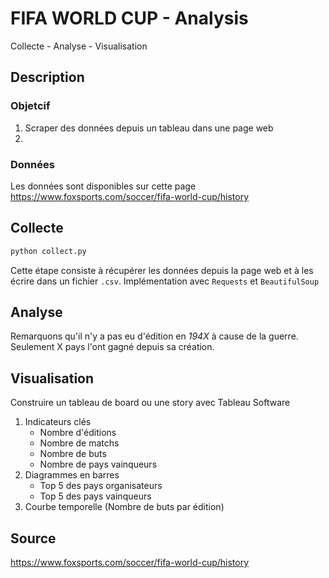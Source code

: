 # FIFA WORLD CUP - Analysis
Collecte - Analyse - Visualisation

## Description
### Objetcif
1. Scraper des données depuis un tableau dans une page web
2. 

### Données
Les données sont disponibles sur cette page https://www.foxsports.com/soccer/fifa-world-cup/history


## Collecte
```sh
python collect.py
```
Cette étape consiste à récupérer les données depuis la page web et à les écrire dans un fichier `.csv`. Implémentation avec `Requests` et `BeautifulSoup`

## Analyse
Remarquons qu'il n'y a pas eu d'édition en *194X* à cause de la guerre. Seulement X pays l'ont gagné depuis sa création.

## Visualisation
Construire un tableau de board ou une story avec Tableau Software
1. Indicateurs clés
    * Nombre d'éditions
    * Nombre de matchs
    * Nombre de buts
    * Nombre de pays vainqueurs
2. Diagrammes en barres
    * Top 5 des pays organisateurs
    * Top 5 des pays vainqueurs
3. Courbe temporelle (Nombre de buts par édition)

## Source
https://www.foxsports.com/soccer/fifa-world-cup/history
